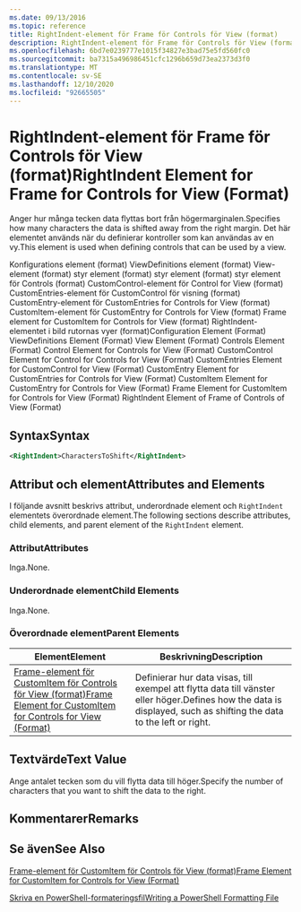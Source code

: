```yaml
---
ms.date: 09/13/2016
ms.topic: reference
title: RightIndent-element för Frame för Controls för View (format)
description: RightIndent-element för Frame för Controls för View (format)
ms.openlocfilehash: 6bd7e0239777e1015f34827e3bad75e5fd560fc0
ms.sourcegitcommit: ba7315a496986451cfc1296b659d73ea2373d3f0
ms.translationtype: MT
ms.contentlocale: sv-SE
ms.lasthandoff: 12/10/2020
ms.locfileid: "92665505"
---
```

# <a name="rightindent-element-for-frame-for-controls-for-view-format"></a><span data-ttu-id="b070a-103">RightIndent-element för Frame för Controls för View (format)</span><span class="sxs-lookup"><span data-stu-id="b070a-103">RightIndent Element for Frame for Controls for View (Format)</span></span>

<span data-ttu-id="b070a-104">Anger hur många tecken data flyttas bort från högermarginalen.</span><span class="sxs-lookup"><span data-stu-id="b070a-104">Specifies how many characters the data is shifted away from the right margin.</span></span> <span data-ttu-id="b070a-105">Det här elementet används när du definierar kontroller som kan användas av en vy.</span><span class="sxs-lookup"><span data-stu-id="b070a-105">This element is used when defining controls that can be used by a view.</span></span>

<span data-ttu-id="b070a-106">Konfigurations element (format) ViewDefinitions element (format) View-element (format) styr element (format) styr element (format) styr element för Controls (format) CustomControl-element för Control for View (format) CustomEntries-element för CustomControl för visning (format) CustomEntry-element för CustomEntries for Controls for View (format) CustomItem-element för CustomEntry for Controls for View (format) Frame element for CustomItem for Controls for View (format) RightIndent-elementet i bild rutornas vyer (format)</span><span class="sxs-lookup"><span data-stu-id="b070a-106">Configuration Element (Format) ViewDefinitions Element (Format) View Element (Format) Controls Element (Format) Control Element for Controls for View (Format) CustomControl Element for Control for Controls for View (Format) CustomEntries Element for CustomControl for View (Format) CustomEntry Element for CustomEntries for Controls for View (Format) CustomItem Element for CustomEntry for Controls for View (Format) Frame Element for CustomItem for Controls for View (Format) RightIndent Element of Frame of Controls of View (Format)</span></span>

## <a name="syntax"></a><span data-ttu-id="b070a-107">Syntax</span><span class="sxs-lookup"><span data-stu-id="b070a-107">Syntax</span></span>

```xml
<RightIndent>CharactersToShift</RightIndent>
```

## <a name="attributes-and-elements"></a><span data-ttu-id="b070a-108">Attribut och element</span><span class="sxs-lookup"><span data-stu-id="b070a-108">Attributes and Elements</span></span>

<span data-ttu-id="b070a-109">I följande avsnitt beskrivs attribut, underordnade element och `RightIndent` elementets överordnade element.</span><span class="sxs-lookup"><span data-stu-id="b070a-109">The following sections describe attributes, child elements, and parent element of the `RightIndent` element.</span></span>

### <a name="attributes"></a><span data-ttu-id="b070a-110">Attribut</span><span class="sxs-lookup"><span data-stu-id="b070a-110">Attributes</span></span>

<span data-ttu-id="b070a-111">Inga.</span><span class="sxs-lookup"><span data-stu-id="b070a-111">None.</span></span>

### <a name="child-elements"></a><span data-ttu-id="b070a-112">Underordnade element</span><span class="sxs-lookup"><span data-stu-id="b070a-112">Child Elements</span></span>

<span data-ttu-id="b070a-113">Inga.</span><span class="sxs-lookup"><span data-stu-id="b070a-113">None.</span></span>

### <a name="parent-elements"></a><span data-ttu-id="b070a-114">Överordnade element</span><span class="sxs-lookup"><span data-stu-id="b070a-114">Parent Elements</span></span>

|<span data-ttu-id="b070a-115">Element</span><span class="sxs-lookup"><span data-stu-id="b070a-115">Element</span></span>|<span data-ttu-id="b070a-116">Beskrivning</span><span class="sxs-lookup"><span data-stu-id="b070a-116">Description</span></span>|
|-------------|-----------------|
|[<span data-ttu-id="b070a-117">Frame-element för CustomItem för Controls för View (format)</span><span class="sxs-lookup"><span data-stu-id="b070a-117">Frame Element for CustomItem for Controls for View (Format)</span></span>](./frame-element-for-customitem-for-controls-for-view-format.md)|<span data-ttu-id="b070a-118">Definierar hur data visas, till exempel att flytta data till vänster eller höger.</span><span class="sxs-lookup"><span data-stu-id="b070a-118">Defines how the data is displayed, such as shifting the data to the left or right.</span></span>|

## <a name="text-value"></a><span data-ttu-id="b070a-119">Textvärde</span><span class="sxs-lookup"><span data-stu-id="b070a-119">Text Value</span></span>

<span data-ttu-id="b070a-120">Ange antalet tecken som du vill flytta data till höger.</span><span class="sxs-lookup"><span data-stu-id="b070a-120">Specify the number of characters that you want to shift the data to the right.</span></span>

## <a name="remarks"></a><span data-ttu-id="b070a-121">Kommentarer</span><span class="sxs-lookup"><span data-stu-id="b070a-121">Remarks</span></span>

## <a name="see-also"></a><span data-ttu-id="b070a-122">Se även</span><span class="sxs-lookup"><span data-stu-id="b070a-122">See Also</span></span>

[<span data-ttu-id="b070a-123">Frame-element för CustomItem för Controls för View (format)</span><span class="sxs-lookup"><span data-stu-id="b070a-123">Frame Element for CustomItem for Controls for View (Format)</span></span>](./frame-element-for-customitem-for-controls-for-view-format.md)

[<span data-ttu-id="b070a-124">Skriva en PowerShell-formateringsfil</span><span class="sxs-lookup"><span data-stu-id="b070a-124">Writing a PowerShell Formatting File</span></span>](./writing-a-powershell-formatting-file.md)
